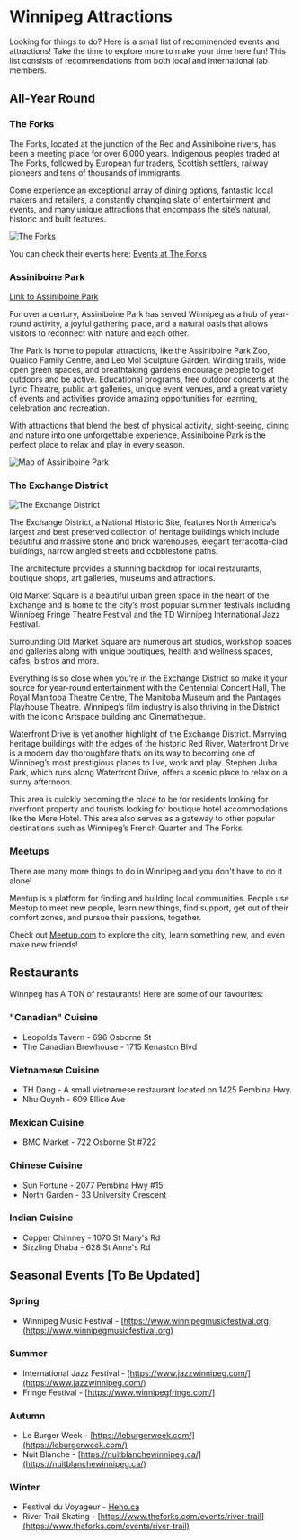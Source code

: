 # Winnipeg Attractions

Looking for things to do? Here is a small list of recommended events and attractions! Take the time to explore more to make your time here fun! This list consists of recommendations from both local and international lab members.

## All-Year Round

### The Forks

The Forks, located at the junction of the Red and Assiniboine rivers, has been a meeting place for over 6,000 years. Indigenous peoples traded at The Forks, followed by European fur traders, Scottish settlers, railway pioneers and tens of thousands of immigrants. 

Come experience an exceptional array of dining options, fantastic local makers and retailers, a constantly changing slate of entertainment and events, and many unique attractions that encompass the site’s natural, historic and built features.

![The Forks](https://www.theforks.com/uploads/public/images/about/23165424834_40e0b500be_z.jpg)

You can check their events here: [Events at The Forks](https://www.theforks.com/events/calendar-of-events)

### Assiniboine Park

[Link to Assiniboine Park](https://assiniboinepark.ca/park-landing/home/plan-your-visit/about-the-park)

For over a century, Assiniboine Park has served Winnipeg as a hub of year-round activity, a joyful gathering place, and a natural oasis that allows visitors to reconnect with nature and each other.

The Park is home to popular attractions, like the Assiniboine Park Zoo, Qualico Family Centre, and Leo Mol Sculpture Garden. Winding trails, wide open green spaces, and breathtaking gardens encourage people to get outdoors and be active. Educational programs, free outdoor concerts at the Lyric Theatre, public art galleries, unique event venues, and a great variety of events and activities provide amazing opportunities for learning, celebration and recreation.

With attractions that blend the best of physical activity, sight-seeing, dining and nature into one unforgettable experience, Assiniboine Park is the perfect place to relax and play in every season. 

![Map of Assiniboine Park](https://assiniboinepark.ca/images/default-source/default-album/parkzoo_summer_map.jpg)

### The Exchange District

![The Exchange District](https://www.exchangedistrict.org/wp-content/uploads/2019/09/nuitblanche3-scaled.jpeg)

The Exchange District, a National Historic Site, features North America’s largest and best preserved collection of heritage buildings which include beautiful and massive stone and brick warehouses, elegant terracotta-clad buildings, narrow angled streets and cobblestone paths.

The architecture provides a stunning backdrop for local restaurants, boutique shops, art galleries, museums and attractions.

Old Market Square is a beautiful urban green space in the heart of the Exchange and is home to the city’s most popular summer festivals including Winnipeg Fringe Theatre Festival and the TD Winnipeg International Jazz Festival.

Surrounding Old Market Square are numerous art studios, workshop spaces and galleries along with unique boutiques, health and wellness spaces, cafes, bistros and more.

Everything is so close when you’re in the Exchange District so make it your source for year-round entertainment with the Centennial Concert Hall, The Royal Manitoba Theatre Centre, The Manitoba Museum and the Pantages Playhouse Theatre. Winnipeg’s film industry is also thriving in the District with the iconic Artspace building and Cinematheque.

Waterfront Drive is yet another highlight of the Exchange District. Marrying heritage buildings with the edges of the historic Red River, Waterfront Drive is a modern day thoroughfare that’s on its way to becoming one of Winnipeg’s most prestigious places to live, work and play. Stephen Juba Park, which runs along Waterfront Drive, offers a scenic place to relax on a sunny afternoon.

This area is quickly becoming the place to be for residents looking for riverfront property and tourists looking for boutique hotel accommodations like the Mere Hotel. This area also serves as a gateway to other popular destinations such as Winnipeg’s French Quarter and The Forks.

### Meetups

There are many more things to do in Winnipeg and you don't have to do it alone! 

Meetup is a platform for finding and building local communities. People use Meetup to meet new people, learn new things, find support, get out of their comfort zones, and pursue their passions, together.

Check out [Meetup.com](meetup.com) to explore the city, learn something new, and even make new friends!

## Restaurants

Winnpeg has A TON of restaurants! Here are some of our favourites:

### "Canadian" Cuisine
* Leopolds Tavern - 696 Osborne St
* The Canadian Brewhouse - 1715 Kenaston Blvd

### Vietnamese Cuisine
* TH Dang - A small vietnamese restaurant located on 1425 Pembina Hwy.
* Nhu Quynh - 609 Ellice Ave

### Mexican Cuisine
* BMC Market - 722 Osborne St #722

### Chinese Cuisine
* Sun Fortune - 2077 Pembina Hwy #15
* North Garden - 33 University Crescent

### Indian Cuisine
* Copper Chimney - 1070 St Mary's Rd
* Sizzling Dhaba - 628 St Anne's Rd

## Seasonal Events [To Be Updated]

### Spring

* Winnipeg Music Festival - [https://www.winnipegmusicfestival.org](https://www.winnipegmusicfestival.org)

### Summer

* International Jazz Festival - [https://www.jazzwinnipeg.com/](https://www.jazzwinnipeg.com/)
* Fringe Festival - [https://www.winnipegfringe.com/]

### Autumn

* Le Burger Week - [https://leburgerweek.com/](https://leburgerweek.com/)
* Nuit Blanche - [https://nuitblanchewinnipeg.ca/](https://nuitblanchewinnipeg.ca/)

### Winter

* Festival du Voyageur - [Heho.ca](heho.ca)
* River Trail Skating - [https://www.theforks.com/events/river-trail](https://www.theforks.com/events/river-trail)